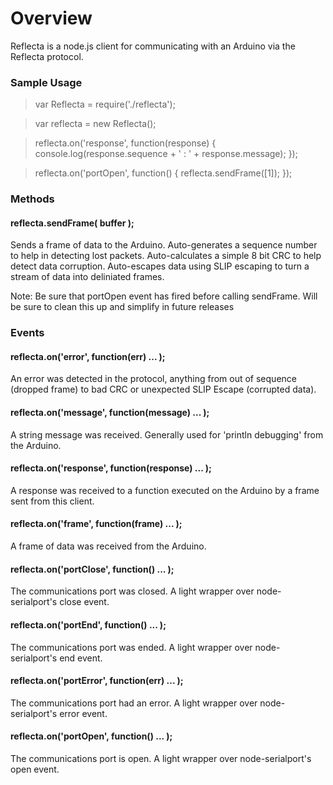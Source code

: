 Overview
========

Reflecta is a node.js client for communicating with an Arduino via the Reflecta protocol.

### Sample Usage

> var Reflecta = require('./reflecta');

> var reflecta = new Reflecta();

> reflecta.on('response', function(response) { console.log(response.sequence + ' : ' + response.message); });

> reflecta.on('portOpen', function() { reflecta.sendFrame([1]); });

### Methods

#### reflecta.sendFrame( buffer );

Sends a frame of data to the Arduino.  Auto-generates a sequence number to help in detecting lost packets.
Auto-calculates a simple 8 bit CRC to help detect data corruption.  Auto-escapes data using SLIP escaping to 
turn a stream of data into deliniated frames.

Note:  Be sure that portOpen event has fired before calling sendFrame.  Will be sure to clean this up and
simplify in future releases

### Events

#### reflecta.on('error', function(err) ... );

An error was detected in the protocol, anything from out of sequence (dropped frame) to bad CRC or
unexpected SLIP Escape (corrupted data).

#### reflecta.on('message', function(message) ... );

A string message was received.  Generally used for 'println debugging' from the Arduino.

#### reflecta.on('response', function(response) ... );

A response was received to a function executed on the Arduino by a frame sent from this client.

#### reflecta.on('frame', function(frame) ... );

A frame of data was received from the Arduino.

#### reflecta.on('portClose', function() ... );

The communications port was closed.  A light wrapper over node-serialport's close event.

#### reflecta.on('portEnd', function() ... );

The communications port was ended.  A light wrapper over node-serialport's end event.

#### reflecta.on('portError', function(err) ... );

The communications port had an error.  A light wrapper over node-serialport's error event.

#### reflecta.on('portOpen', function() ... );

The communications port is open.  A light wrapper over node-serialport's open event.
